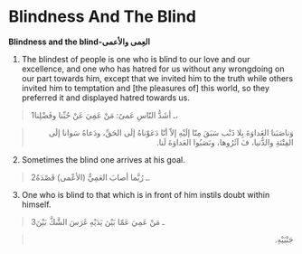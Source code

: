 Blindness And The Blind
=======================

**Blindness and the blind-العِمى والأعمى**

1. The blindest of people is one who is blind to our love and our
excellence, and one who has hatred for us without any wrongdoing on our
part towards him, except that we invited him to the truth while others
invited him to temptation and [the pleasures of] this world, so they
preferred it and displayed hatred towards us.

> 1ـ أشَدُّ النّاسِ عَمىً: مَنْ عَمِيَ عَنْ حُبِّنا وفَضْلِنا،
<blockquote dir="rtl">
  <p>
وَناصَبَنا العَداوَةَ بِلا ذَنْب سَبَقَ مِنّا إلَيْهِ إلاّ أنّا
دَعَوْناهُ إلَى الحَقِّ، ودَعاهُ سَوانا إلَى الفِتْنَةِ والدُّنيا، فَ
آثَرُوها، ونَصَبُوا العَداوَةَ لَنا.
  </p>
</blockquote>

2. Sometimes the blind one arrives at his goal.

> 2ـ رُبَّما أصابَ العَمِيُّ (الأعْمى) قَصْدَهُ.

3. One who is blind to that which is in front of him instils doubt
within himself.

> 3ـ مَنْ عَمِيَ عَمّا بَيْنَ يَدَيْهِ غَرَسَ الشَّكَّ بَيْنَ
<blockquote dir="rtl">
  <p>
جَنْبَيْهِ.
  </p>
</blockquote>


